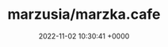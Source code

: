 ---
title: "marzusia/marzka.cafe"
link: "https://github.com/marzusia/marzka.cafe"
date: "2022-11-02 10:30:41 +0000"
description: "Personal website"
category: "github"
---